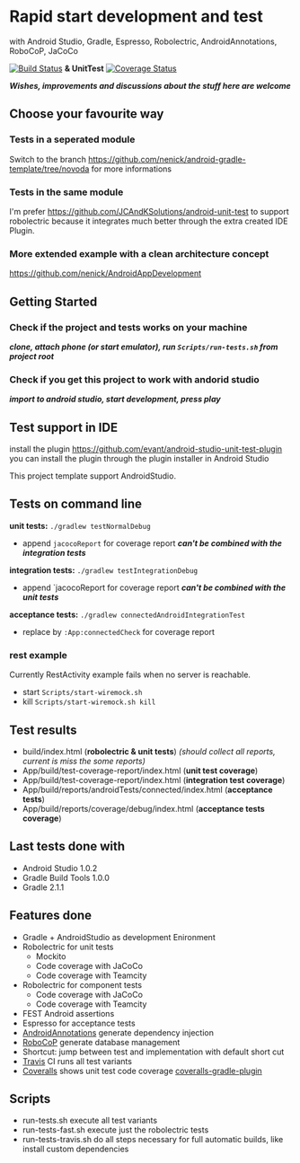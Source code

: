 # Rapid start development and test
with Android Studio, Gradle, Espresso, Robolectric, AndroidAnnotations, RoboCoP, JaCoCo

[![Build Status](https://travis-ci.org/nenick/android-gradle-template.svg?branch=master)](https://travis-ci.org/nenick/android-gradle-template) **& UnitTest** [![Coverage Status](https://coveralls.io/repos/nenick/android-gradle-template/badge.png)](https://coveralls.io/r/nenick/android-gradle-template)

***Wishes, improvements and discussions about the stuff here are welcome***

## Choose your favourite way

### Tests in a seperated module

Switch to the branch https://github.com/nenick/android-gradle-template/tree/novoda for more informations

### Tests in the same module

I'm prefer https://github.com/JCAndKSolutions/android-unit-test to support robolectric because it integrates much better through the extra created IDE Plugin.

### More extended example with a clean architecture concept

https://github.com/nenick/AndroidAppDevelopment

## Getting Started

### Check if the project and tests works on your machine

***clone, attach phone (or start emulator), run `Scripts/run-tests.sh` from project root***

### Check if you get this project to work with andorid studio

***import to android studio, start development, press play***

## Test support in IDE

install the plugin https://github.com/evant/android-studio-unit-test-plugin you can install the plugin through the plugin installer in Android Studio

This project template support AndroidStudio.

## Tests on command line

**unit tests:** `./gradlew testNormalDebug`

* append `jacocoReport` for coverage report ***can't be combined with the integration tests***

**integration tests:** `./gradlew testIntegrationDebug`

* append `jacocoReport for coverage report ***can't be combined with the unit tests***

**acceptance tests:** `./gradlew connectedAndroidIntegrationTest`

* replace by `:App:connectedCheck` for coverage report

### rest example
Currently RestActivity example fails when no server is reachable.

* start `Scripts/start-wiremock.sh`
* kill  `Scripts/start-wiremock.sh kill`

## Test results

* build/index.html (**robolectric & unit tests**) *(should collect all reports, current is miss the some reports)*
* App/build/test-coverage-report/index.html (**unit test coverage**)
* App/build/test-coverage-report/index.html (**integration test coverage**)
* App/build/reports/androidTests/connected/index.html (**acceptance tests**)
* App/build/reports/coverage/debug/index.html (**acceptance tests coverage**)


## Last tests done with

* Android Studio 1.0.2
* Gradle Build Tools 1.0.0
* Gradle 2.1.1

## Features done

* Gradle + AndroidStudio as development Enironment
* Robolectric for unit tests
    * Mockito
    * Code coverage with JaCoCo
    * Code coverage with Teamcity
* Robolectric for component tests
    * Code coverage with JaCoCo
    * Code coverage with Teamcity
* FEST Android assertions
* Espresso for acceptance tests
* [AndroidAnnotations](http://androidannotations.org/) generate dependency injection
* [RoboCoP](https://github.com/mediarain/RoboCoP) generate database management
* Shortcut: jump between test and implementation with default short cut
* [Travis](https://travis-ci.org/) CI runs all test variants
* [Coveralls](https://coveralls.io/) shows unit test code coverage [coveralls-gradle-plugin](https://github.com/kt3k/coveralls-gradle-plugin)


## Scripts

* run-tests.sh execute all test variants
* run-tests-fast.sh execute just the robolectric tests
* run-tests-travis.sh do all steps necessary for full automatic builds, like install custom dependencies
